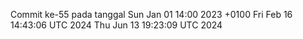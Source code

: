 Commit ke-55 pada tanggal Sun Jan 01 14:00 2023 +0100
Fri Feb 16 14:43:06 UTC 2024
Thu Jun 13 19:23:09 UTC 2024
